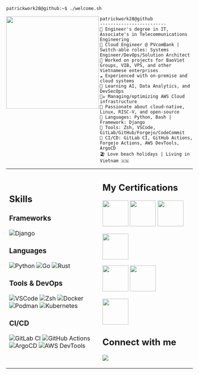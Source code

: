 ```console
patrickwork28@github:~$ ./welcome.sh
```


<img align="left" src="https://upload.wikimedia.org/wikipedia/en/thumb/6/63/Feels_good_man.jpg/250px-Feels_good_man.jpg"  height="250" />

```
patrickwork28@github
-------------------------
🏫 Engineer's degree in IT, Associate's in Telecommunications Engineering
💼 Cloud Engineer @ PVcomBank | Switch-able roles: Systems Engineer/DevOps/Solution Architect
🏢 Worked on projects for BaoViet Groups, VIB, VPS, and other Vietnamese enterprises
☁️ Experienced with on-premise and cloud systems
🌱 Learning AI, Data Analytics, and DevSecOps
🏴‍☠️ Managing/optimizing AWS Cloud infrastructure
💖 Passionate about cloud-native, Linux, RISC-V, and open-source
🌟 Languages: Python, Bash | Framework: Django
🔧 Tools: Zsh, VSCode, GitLab/GitHub/Forgejo/CodeCommit
🚀 CI/CD: GitLab CI, GitHub Actions, Forgejo Actions, AWS DevTools, ArgoCD
🏖️ Love beach holidays | Living in Vietnam 🇻🇳
```

<table style="margin: 0 auto;" width="100%">
<tr>
<td width="50%" valign="right">

## Skills

### Frameworks
![Django](https://img.shields.io/badge/Django-092E20?style=for-the-badge&logo=django&logoColor=white)

### Languages
![Python](https://img.shields.io/badge/Python-3776AB?style=for-the-badge&logo=python&logoColor=white)
![Go](https://img.shields.io/badge/Go-00ADD8?style=for-the-badge&logo=go&logoColor=white)
![Rust](https://img.shields.io/badge/Rust-000000?style=for-the-badge&logo=rust&logoColor=white)

### Tools & DevOps
![VSCode](https://img.shields.io/badge/VSCode-007ACC?style=for-the-badge&logo=visual-studio-code&logoColor=white)
![Zsh](https://img.shields.io/badge/Zsh-478347?style=for-the-badge&logo=terminal&logoColor=white)
![Docker](https://img.shields.io/badge/Docker-2496ED?style=for-the-badge&logo=docker&logoColor=white)
![Podman](https://img.shields.io/badge/Podman-2496ED?style=for-the-badge&logo=podman&logoColor=white)
![Kubernetes](https://img.shields.io/badge/Kubernetes-326CE5?style=for-the-badge&logo=kubernetes&logoColor=white)

### CI/CD
![GitLab CI](https://img.shields.io/badge/GitLab_CI-FCA121?style=for-the-badge&logo=gitlab&logoColor=white)
![GitHub Actions](https://img.shields.io/badge/GitHub_Actions-2088FF?style=for-the-badge&logo=github-actions&logoColor=white)
![ArgoCD](https://img.shields.io/badge/ArgoCD-326CE5?style=for-the-badge&logo=argocd&logoColor=white)
![AWS DevTools](https://img.shields.io/badge/AWS_DevTools-FF9900?style=for-the-badge&logo=amazon-aws&logoColor=white)

</td>
<td width="50%" valign="top">

## My Certifications

<p align="left">
<a href="https://www.credly.com/earner/earned/badge/fc856ea7-c7e7-4c41-bdcd-b2da56a39ccc"><img src="https://images.credly.com/size/80x80/images/bd31ef42-d460-493e-8503-39592aaf0458/image.png" width="70"/></a>
<a href="https://www.credly.com/earner/earned/badge/60419ac6-9a3f-4a50-afaa-8c930ebe88cf"><img src="https://images.credly.com/size/80x80/images/0e284c3f-5164-4b21-8660-0d84737941bc/image.png" width="70"/></a>
<a href="https://www.credly.com/earner/earned/badge/5372a6de-fa6c-41bf-82a2-ded5c086e66d"><img src="https://images.credly.com/size/80x80/images/00634f82-b07f-4bbd-a6bb-53de397fc3a6/image.png" width="70"/></a>
</p>

<p align="left">
<a href="https://www.credly.com/earner/earned/badge/3298d19f-6fce-4697-86cc-29360971e414"><img src="https://images.credly.com/size/80x80/images/be8fcaeb-c769-4858-b567-ffaaa73ce8cf/image.png" width="70"/></a>
</p>

<p align="left">
<a href="https://www.credly.com/earner/earned/badge/cd0a8b1a-3c1e-4231-8ea5-b0b199f71cb0"><img src="https://images.credly.com/size/80x80/images/a5221adc-6edc-4145-a27c-8ec03466d8db/vmware_cert_VCPDCV2019.png" width="70"/></a>
<a href="https://www.credly.com/earner/earned/badge/4d579578-9d14-45e1-b7f8-2b1bd61413ea"><img src="https://images.credly.com/size/80x80/images/b326f151-7abd-4645-b0f9-c4385bcc9d4b/vmware_KN_vSphere6.7F.png" width="70"/></a>
</p>

<p align="left">
<a href="https://www.credly.com/earner/earned/badge/a2cf6525-b82c-4b4d-be55-5f3b2e93ff2e"><img src="https://images.credly.com/size/80x80/images/1b2d8e5c-be9a-47cb-b28a-58077c1929f9/Associate_Badge_-_Information_Storage_and_Management.png" width="70"/></a>
</p>

## Connect with me
<a href="https://www.linkedin.com/in/patrickwork28/"><img src="https://img.shields.io/badge/LinkedIn-0077B5?style=for-the-badge&logo=linkedin&logoColor=white"/></a>

</td>
</tr>
</table>
